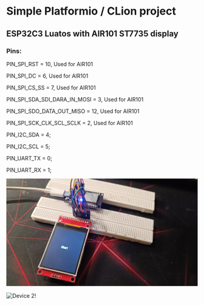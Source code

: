 <h1>Simple Platformio / CLion project</h1>
<h2>ESP32C3 Luatos with AIR101 ST7735 display</h2>
<h3>Pins:</h3>

<p>PIN_SPI_RST = 10, Used for AIR101
<p>PIN_SPI_DC = 6, Used for AIR101
<p>PIN_SPI_CS_SS = 7, Used for AIR101
<p>PIN_SPI_SDA_SDI_DARA_IN_MOSI = 3, Used for AIR101
<p>PIN_SPI_SDO_DATA_OUT_MISO = 12, Used for AIR101
<p>PIN_SPI_SCK_CLK_SCL_SCLK = 2, Used for AIR101
<p>PIN_I2C_SDA = 4;
<p>PIN_I2C_SCL = 5;
<p>PIN_UART_TX = 0;
<p>PIN_UART_RX = 1;

![Device 1!](https://github.com/RomanKryvolapov/2.4_2.8_LCD_320x240_ILI9341_ESP32/blob/master/Display.jpg "Device 1")

![Device 2!](https://raw.githubusercontent.com/RomanKryvolapov/LoraMessengerESP32Client/main/ESP32.png "Device 2")

